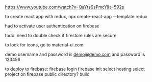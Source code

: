 https://www.youtube.com/watch?v=QaYts9sPmcY&t=592s

to create react app with redux, npx create-react-app <name> --template redux

had to activate user authentication on firebase

todo: need to double check if firestore rules are secure

to look for icons, go to material-ui.com

demo username and password is demo@demo.com and password is 123456

to deploy to firebase:
firebase login
firebase init
select hosting
select project on firebase
public directory? build
